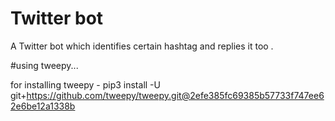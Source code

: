 # Twitter bot
A Twitter bot which identifies certain hashtag and replies it too .

#using tweepy...

for installing tweepy -
pip3 install -U git+https://github.com/tweepy/tweepy.git@2efe385fc69385b57733f747ee62e6be12a1338b
